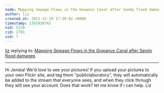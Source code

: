 ```yaml
---
node: Mapping Sewage Flows in the Gowanus Canal after Sandy flood damages
author: liz
created_at: 2012-12-19 17:39:02 +0000
timestamp: 1355938742
nid: 5220
cid: 2781
uid: 7
---
```




[liz](../profile/liz) replying to: [Mapping Sewage Flows in the Gowanus Canal after Sandy flood damages](../notes/eymund-diegel/12-16-2012/mapping-sewage-flows-gowanus-canal-after-sandy-flood-damages)

----
Hi Jensta!
We'd love to see your pictures! If you upload your pictures to your own Flickr site, and tag them "publiclaboratory", they will automatically be added to the stream that everyone sees, and when they click through they will see your account. Does that work?
let me know if i can help. 
Liz